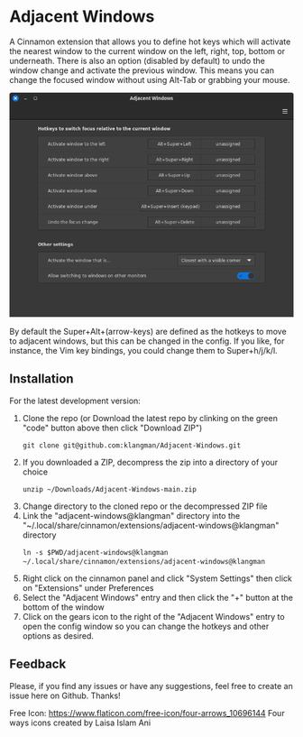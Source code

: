 # Adjacent Windows
A Cinnamon extension that allows you to define hot keys which will activate the nearest window to the current window on the left, right, top, bottom or underneath. There is also an option (disabled by default) to undo the window change and activate the previous window. This means you can change the focused window without using Alt-Tab or grabbing your mouse.

![screen shot](adjacent-windows@klangman/screenshot.png)

By default the Super+Alt+(arrow-keys) are defined as the hotkeys to move to adjacent windows, but this can be changed in the config. If you like, for instance, the Vim key bindings, you could change them to Super+h/j/k/l.

## Installation
For the latest development version:
1. Clone the repo (or Download the latest repo by clinking on the green "code" button above then click "Download ZIP")
    ```
    git clone git@github.com:klangman/Adjacent-Windows.git
    ```
2. If you downloaded a ZIP, decompress the zip into a directory of your choice
    ```
    unzip ~/Downloads/Adjacent-Windows-main.zip
    ```
3. Change directory to the cloned repo or the decompressed ZIP file
4. Link the "adjacent-windows@klangman" directory into the "~/.local/share/cinnamon/extensions/adjacent-windows@klangman" directory
    ```
    ln -s $PWD/adjacent-windows@klangman ~/.local/share/cinnamon/extensions/adjacent-windows@klangman
    ```
5. Right click on the cinnamon panel and click "System Settings" then click on "Extensions" under Preferences
6. Select the "Adjacent Windows" entry and then click the "+" button at the bottom of the window
7. Click on the gears icon to the right of the "Adjacent Windows" entry to open the config window so you can change the hotkeys and other options as desired.

## Feedback
Please, if you find any issues or have any suggestions, feel free to create an issue here on Github. Thanks!


Free Icon: https://www.flaticon.com/free-icon/four-arrows_10696144 Four ways icons created by Laisa Islam Ani
